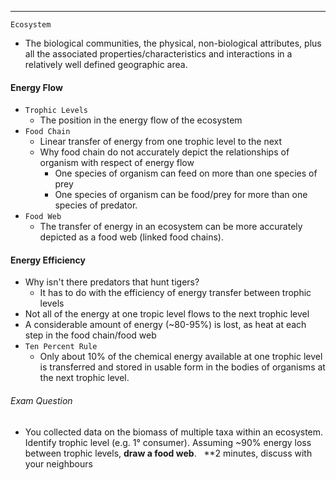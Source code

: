 ***
`Ecosystem`
* The biological communities, the physical, non-biological attributes, plus all the associated properties/characteristics and interactions in a relatively well defined geographic area.

#### Energy Flow
* `Trophic Levels`
	* The position in the energy flow of the ecosystem
* `Food Chain`
	* Linear transfer of energy from one trophic level to the next
	* Why food chain do not accurately depict the relationships of organism with respect of energy flow
		* One species of organism can feed on more than one species of prey
		- One species of organism can be food/prey for more than one species of predator.
* `Food Web`
	* The transfer of energy in an ecosystem can be more accurately depicted as a food web (linked food chains).

#### Energy Efficiency
* Why isn't there predators that hunt tigers?
	* It has to do with the efficiency of energy transfer between trophic levels
* Not all of the energy at one tropic level flows to the next trophic level
* A considerable amount of energy (~80-95%) is lost, as heat at each step in the food chain/food web
* `Ten Percent Rule`
	* Only about 10% of the chemical energy available at one trophic level is transferred and stored in usable form in the bodies of organisms at the next trophic level.


###### Exam Question
* You collected data on the biomass of multiple taxa within an ecosystem.  Identify trophic level (e.g. 1° consumer). Assuming ~90% energy loss between trophic levels, **draw a food web**.   **2 minutes, discuss with your neighbours  

